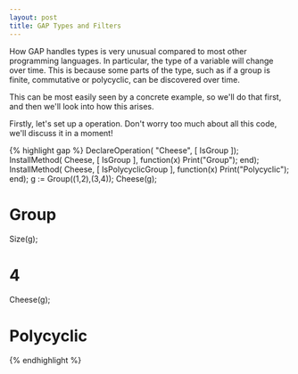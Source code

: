 ```yaml
---
layout: post
title: GAP Types and Filters
---
```


How GAP handles types is very unusual compared to most other programming languages. In particular, the type of a variable will change over time. This is because some parts of the type, such as if a group is finite, commutative or polycyclic, can be discovered over time.

This can be most easily seen by a concrete example, so we'll do that first, and then we'll look into how this arises.

Firstly, let's set up a operation. Don't worry too much about all this code, we'll discuss it in a moment!

{% highlight gap %}
DeclareOperation( "Cheese", [ IsGroup ]);
InstallMethod( Cheese, [ IsGroup ],
	function(x) Print("Group"); end);
InstallMethod( Cheese, [ IsPolycyclicGroup ],
	function(x) Print("Polycyclic"); end);
g := Group((1,2),(3,4));
Cheese(g);
# Group
Size(g);
# 4
Cheese(g);
# Polycyclic
{% endhighlight %}
